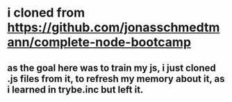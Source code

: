 # i cloned from https://github.com/jonasschmedtmann/complete-node-bootcamp

## as the goal here was to train my js, i just cloned .js files from it, to refresh my memory about it, as i learned in trybe.inc but left it.
